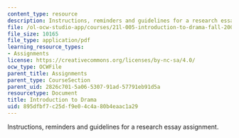 ```yaml
---
content_type: resource
description: Instructions, reminders and guidelines for a research essay assignment.
file: /ol-ocw-studio-app/courses/21l-005-introduction-to-drama-fall-2004/895dfbf7c25df9e04c4a80b4eaac1a29_essay_assignmt.pdf
file_size: 10165
file_type: application/pdf
learning_resource_types:
- Assignments
license: https://creativecommons.org/licenses/by-nc-sa/4.0/
ocw_type: OCWFile
parent_title: Assignments
parent_type: CourseSection
parent_uid: 2826c701-5a06-5307-91ad-57791eb91d5a
resourcetype: Document
title: Introduction to Drama
uid: 895dfbf7-c25d-f9e0-4c4a-80b4eaac1a29
---
```

Instructions, reminders and guidelines for a research essay assignment.